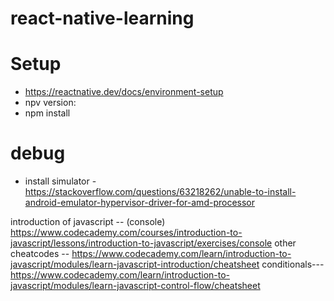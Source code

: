 # react-native-learning

# Setup
- https://reactnative.dev/docs/environment-setup
- npv version: 
- npm install 


# debug
- install simulator - https://stackoverflow.com/questions/63218262/unable-to-install-android-emulator-hypervisor-driver-for-amd-processor


introduction of javascript -- (console) https://www.codecademy.com/courses/introduction-to-javascript/lessons/introduction-to-javascript/exercises/console
other cheatcodes -- https://www.codecademy.com/learn/introduction-to-javascript/modules/learn-javascript-introduction/cheatsheet
conditionals---https://www.codecademy.com/learn/introduction-to-javascript/modules/learn-javascript-control-flow/cheatsheet

